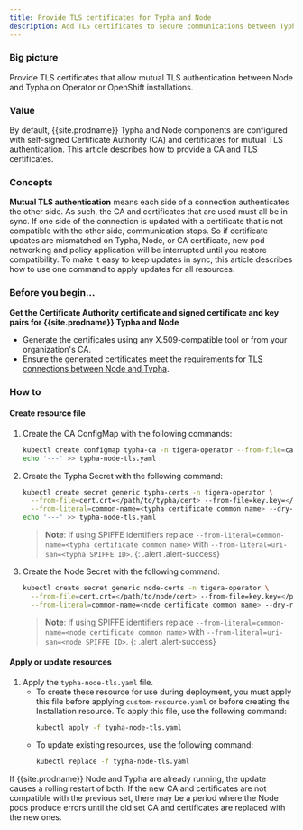 ```yaml
---
title: Provide TLS certificates for Typha and Node
description: Add TLS certificates to secure communications between Typha and Node.
---
```


### Big picture

Provide TLS certificates that allow mutual TLS authentication between Node and Typha on Operator or OpenShift installations.

### Value

By default, {{site.prodname}} Typha and Node components are configured with self-signed Certificate Authority (CA) and certificates for mutual TLS authentication. This article describes how to provide a CA and TLS certificates.

### Concepts

**Mutual TLS authentication** means each side of a connection authenticates the other side. As such, the CA and certificates that are used must all be in sync. If one side of the connection is updated with a certificate that is not compatible with the other side, communication stops. So if certificate updates are mismatched on Typha, Node, or CA certificate, new pod networking and policy application will be interrupted until you restore compatibility. To make it easy to keep updates in sync, this article describes how to use one command to apply updates for all resources.

### Before you begin...

**Get the Certificate Authority certificate and signed certificate and key pairs for {{site.prodname}} Typha and Node**
  - Generate the certificates using any X.509-compatible tool or from your organization's CA.
  - Ensure the generated certificates meet the requirements for [TLS connections between Node and Typha]({{site.baseurl}}/security/comms/crypto-auth#connections-from-node-to-typha-kubernetes).

### How to

#### Create resource file

1. Create the CA ConfigMap with the following commands:
   ```bash
   kubectl create configmap typha-ca -n tigera-operator --from-file=caBundle=</path/to/CA/cert> --dry-run -o yaml --save-config > typha-node-tls.yaml
   echo '---' >> typha-node-tls.yaml
   ```

1. Create the Typha Secret with the following command:
   ```bash
   kubectl create secret generic typha-certs -n tigera-operator \
     --from-file=cert.crt=</path/to/typha/cert> --from-file=key.key=</path/to/typha/key> \
     --from-literal=common-name=<typha certificate common name> --dry-run  -o yaml --save-config >> typha-node-tls.yaml
   echo '---' >> typha-node-tls.yaml
   ```

   > **Note**: If using SPIFFE identifiers replace `--from-literal=common-name=<typha certificate common name>` with `--from-literal=uri-san=<typha SPIFFE ID>`.
   {: .alert .alert-success}

1. Create the Node Secret with the following command:
   ```bash
   kubectl create secret generic node-certs -n tigera-operator \
     --from-file=cert.crt=</path/to/node/cert> --from-file=key.key=</path/to/node/key> \
     --from-literal=common-name=<node certificate common name> --dry-run  -o yaml --save-config >> typha-node-tls.yaml

   ```

   > **Note**: If using SPIFFE identifiers replace `--from-literal=common-name=<node certificate common name>` with `--from-literal=uri-san=<node SPIFFE ID>`.
   {: .alert .alert-success}

#### Apply or update resources

1. Apply the `typha-node-tls.yaml` file.
   - To create these resource for use during deployment, you must apply this file before applying `custom-resource.yaml` or before creating the Installation resource. To apply this file, use the following command:
     ```bash
     kubectl apply -f typha-node-tls.yaml
     ```
   - To update existing resources, use the following command:
     ```bash
     kubectl replace -f typha-node-tls.yaml
     ```

If {{site.prodname}} Node and Typha are already running, the update causes a rolling restart of both. If the new CA and certificates are not compatible with the previous set, there may be a period where the Node pods produce errors until the old set CA and certificates are replaced with the new ones.
